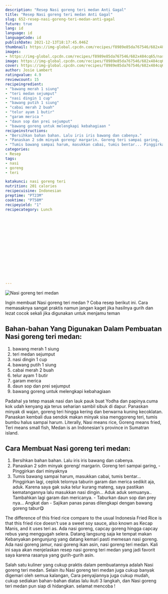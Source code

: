 ```yaml
---
description: "Resep Nasi goreng teri medan Anti Gagal"
title: "Resep Nasi goreng teri medan Anti Gagal"
slug: 652-resep-nasi-goreng-teri-medan-anti-gagal
future: true
lang: id
language: id
languageCode: id
publishDate: 2021-12-13T18:17:45.046Z 
thumbnail: https://img-global.cpcdn.com/recipes/f8989e85da767546/682x484cq65/nasi-goreng-teri-medan-foto-resep-utama.png
images:
- https://img-global.cpcdn.com/recipes/f8989e85da767546/682x484cq65/nasi-goreng-teri-medan-foto-resep-utama.png
image: https://img-global.cpcdn.com/recipes/f8989e85da767546/682x484cq65/nasi-goreng-teri-medan-foto-resep-utama.png
cover: https://img-global.cpcdn.com/recipes/f8989e85da767546/682x484cq65/nasi-goreng-teri-medan-foto-resep-utama.png
author: Josie Lambert
ratingvalue: 4.9
reviewcount: 15
recipeingredient:
- "bawang merah 1 siung"
- "teri medan sejumput"
- "nasi dingin 1 cup"
- "bawang putih 1 siung"
- "cabai merah 2 buah"
- "telur ayam 1 butir"
- "garam merica "
- "daun sop dan prei sejumput"
- "bawang goreng untuk melengkapi kebahagiaan "
recipeinstructions:
- "Bersihkan bahan bahan. Lalu iris iris bawang dan cabenya."
- "Panaskan 2 sdm minyak goreng/ margarin. Goreng teri sampai garing,  Pinggirkan dari minyaknya"
- "Tumis bawang sampai harum, masukkan cabai, tumis bentar... Pinggirkan lagi, ceplok telornya taburin garam dan merica sedikit aja, aduk. Karena saya gak suka telur kurang mateng, saya pastikan kematangannya lalu masukkan nasi dingin... Aduk aduk semuanya.. Tambahkan lagi garam dan mericanya. Taburkan daun sop dan prey nya... Angkat dan  Sajikan panas panas dilengkapi dengan bawang goreng tabur😋"
categories:
- Resep
tags:
- nasi
- goreng
- teri

katakunci: nasi goreng teri 
nutrition: 201 calories
recipecuisine: Indonesian
preptime: "PT23M"
cooktime: "PT58M"
recipeyield: "1"
recipecategory: Lunch


     
    
    
    
    
    
    
    
    
    
    
      
    
---
```



![Nasi goreng teri medan](https://img-global.cpcdn.com/recipes/f8989e85da767546/682x484cq65/nasi-goreng-teri-medan-foto-resep-utama.png)

Ingin membuat Nasi goreng teri medan ? Coba resep berikut ini. Cara memasaknya sangat praktis namun jangan kaget jika hasilnya gurih dan lezat cocok sekali jika digunakan untuk menjamu teman

<!--inarticleads1-->

## Bahan-bahan Yang Digunakan Dalam Pembuatan Nasi goreng teri medan:

1. bawang merah 1 siung
1. teri medan sejumput
1. nasi dingin 1 cup
1. bawang putih 1 siung
1. cabai merah 2 buah
1. telur ayam 1 butir
1. garam merica 
1. daun sop dan prei sejumput
1. bawang goreng untuk melengkapi kebahagiaan 

Padahal ya tetep masak nasi dan lauk pauk buat Yodha dan papinya.cuma kok udah kenyang aja terus seharian sambil sibuk di dapur. Panaskan minyak di wajan, goreng teri hingga kering dan berwarna kuning kecoklatan. Panaskan kembali dua sendok makan minyak sisa menggoreng teri, tumis bumbu halus sampai harum. Literally, Nasi means rice, Goreng means fried, Teri means small fish, Medan is an Indonesian&#39;s province in Sumatran island. 

<!--inarticleads2-->

## Cara Membuat Nasi goreng teri medan:

1. Bersihkan bahan bahan. Lalu iris iris bawang dan cabenya.
1. Panaskan 2 sdm minyak goreng/ margarin. Goreng teri sampai garing,  - Pinggirkan dari minyaknya
1. Tumis bawang sampai harum, masukkan cabai, tumis bentar... Pinggirkan lagi, ceplok telornya taburin garam dan merica sedikit aja, aduk. Karena saya gak suka telur kurang mateng, saya pastikan kematangannya lalu masukkan nasi dingin... Aduk aduk semuanya.. Tambahkan lagi garam dan mericanya. - Taburkan daun sop dan prey nya... Angkat dan  - Sajikan panas panas dilengkapi dengan bawang goreng tabur😋


The difference of this fried rice compare to the usual Indonesia Fried Rice is that this fried rice doesn&#39;t use a sweet soy sauce, also known as Kecap Manis, and it uses teri as. Ada nasi goreng, capcay goreng hingga capcay rebus yang menggugah selera. Datang langsung saja ke tempat makan Kebanyakan pengunjung yang datang kemari pasti memesan nasi goreng. Ada nasi goreng jamur, nasi goreng ikan asin, nasi goreng teri medan. Kali ini saya akan menjelaskan resep nasi goreng teri medan yang jadi favorit saya karena rasanya yang gurih-gurih asin. 

Salah satu kuliner yang cukup praktis dalam pembuatannya adalah  Nasi goreng teri medan. Selain itu  Nasi goreng teri medan  juga cukup banyak digemari oleh semua kalangan, Cara penyajiannya juga cukup mudah, cukup sediakan bahan-bahan diatas lalu ikuti 3 langkah, dan  Nasi goreng teri medan  pun siap di hidangkan. selamat mencoba !
